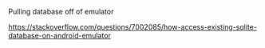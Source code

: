Pulling database off of emulator


https://stackoverflow.com/questions/7002085/how-access-existing-sqlite-database-on-android-emulator
